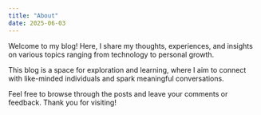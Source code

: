 ```yaml
---
title: "About"
date: 2025-06-03
---
```


Welcome to my blog! Here, I share my thoughts, experiences, and insights on various topics ranging from technology to personal growth.

This blog is a space for exploration and learning, where I aim to connect with like-minded individuals and spark meaningful conversations.

Feel free to browse through the posts and leave your comments or feedback. Thank you for visiting!